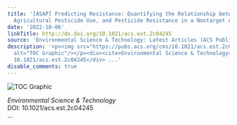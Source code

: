 ```yaml
---
title: '[ASAP] Predicting Resistance: Quantifying the Relationship between Urban Development,
  Agricultural Pesticide Use, and Pesticide Resistance in a Nontarget Amphipod'
date: '2022-10-06'
linkTitle: http://dx.doi.org/10.1021/acs.est.2c04245
source: 'Environmental Science & Technology: Latest Articles (ACS Publications)'
description: '<p><img src="https://pubs.acs.org/cms/10.1021/acs.est.2c04245/asset/images/medium/es2c04245_0004.gif"
  alt="TOC Graphic"/></p><div><cite>Environmental Science & Technology</cite></div><div>DOI:
  10.1021/acs.est.2c04245</div> ...'
disable_comments: true
---
```

<p><img src="https://pubs.acs.org/cms/10.1021/acs.est.2c04245/asset/images/medium/es2c04245_0004.gif" alt="TOC Graphic"/></p><div><cite>Environmental Science & Technology</cite></div><div>DOI: 10.1021/acs.est.2c04245</div> ...